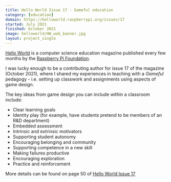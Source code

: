 ```yaml
---
title: Hello World Issue 17 - Gameful education
category: [education]
domain: https://helloworld.raspberrypi.org/issues/17
started: July 2021
finished: October 2021
image: helloworld/HW_web_banner.jpg
layout: project_single
---
```

[Hello World](https://helloworld.raspberrypi.org/) is a computer science education magazine published every few months by the [Raspberry Pi Foundation](https://raspberrypi.org/).

I was lucky enough to be a contributing author for issue 17 of the magazine (October 2021), where I shared my experiences in teaching with a *Gameful* pedagogy - i.e. setting up classwork and assignments using aspects of game design.

The key ideas from game design you can include within a classroom include:

- Clear learning goals
- Identity play (for example, have students pretend to be members of an R&D department)
- Embedded assessment
- Intrinsic and extrinsic motivators
- Supporting student autonomy
- Encouraging belonging and community
- Supporting competence in a new skill
- Making failures productive
- Encouraging exploration
- Practice and reinforcement

More details can be found on page 50 of [Hello World Issue 17](https://helloworld.raspberrypi.org/issues/17)
